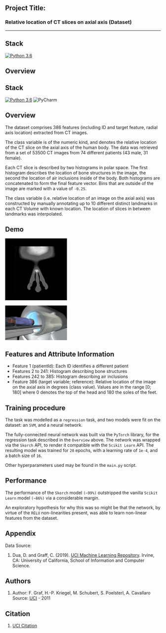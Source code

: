 
## Project Title:

### Relative location of CT slices on axial axis (Dataset)

---

## Stack
[![Python 3.6](https://img.shields.io/badge/python-3.6-blue.svg)](https://www.python.org/downloads/release/python-360/)

## Overview

## Stack
[![Python 3.6](https://img.shields.io/badge/python-3.6-blue.svg)](https://www.python.org/downloads/release/python-360/)
![PyCharm](https://img.shields.io/badge/PyCharm-000000.svg?&style=for-the-badge&logo=PyCharm&logoColor=white)

## Overview

The dataset comprises 386 features (including ID and target feature, radial axis location) extracted from CT images.

The class variable is of the numeric kind, and denotes the relative location of the CT slice on the axial axis of the human body. The data was retrieved from a set of 53500 CT images from 74 different patients (43 male, 31 female).

Each CT slice is described by two histograms in polar space. The first histogram describes the location of bone structures in the image, the second the location of air inclusions inside of the body. Both histograms are concatenated to form the final feature vector. Bins that are outside of the image are marked with a value of `-0.25`.

The class variable (i.e. relative location of an image on the axial axis) was constructed by manually annotating up to 10 different distinct landmarks in each CT Volume with known location. The location of slices in between landmarks was interpolated.

## Demo
![GIF 1](https://github.com/Archymade/CT-slice-localization/blob/main/ct-slice-1.webp)

![GIF 2](https://github.com/Archymade/CT-slice-localization/blob/main/ct-slice-2.webp)

## Features and Attribute Information

- Feature 1 (patientId): Each ID identifies a different patient
- Features 2 to 241: Histogram describing bone structures
- Features 242 to 385: Histogram describing air inclusions
- Feature 386 (target variable; reference): Relative location of the image on the axial axis in degrees (class value). Values are in the range [0; 180] where 0 denotes the top of the head and 180 the soles of the feet.


## Training procedure
The task was modelled as a `regression` task, and two models were fit on the dataset: an `SVM`, and a neural network.

The fully-connected neural network was built via the `PyTorch` library, for the regression task described in the `Overview` above. The network was wrapped via the `Skorch` API, to render it compatible with the `Scikit Learn` API. The resulting model was trained for `20` epochs, with a learning rate of `1e-4`, and a batch size of `16`.

Other hyperparameters used may be found in the `main.py` script.

## Performance
The performance of the `Skorch` model `(~99%)` outstripped the vanilla `Scikit Learn` model `(~86%)` via a considerable margin.

An exploratory hypothesis for why this was so might be that the network, by virtue of the `RELU` non-linearities present, was able to learn non-linear features from the dataset. 

## Appendix

Data Source:

1. Dua, D. and Graff, C. (2019). [UCI Machine Learning Repository](https://archive.ics.uci.edu/ml). Irvine, CA: University of California, School of Information and Computer Science.

## Authors

1. Author: F. Graf, H.-P. Kriegel, M. Schubert, S. Poelsterl, A. Cavallaro
Source: [UCI](https://archive.ics.uci.edu/ml/datasets/Relative+location+of+CT+slices+on+axial+axis) - 2011

## Citation
1. [UCI Citation](https://archive.ics.uci.edu/ml/citation_policy.html)
